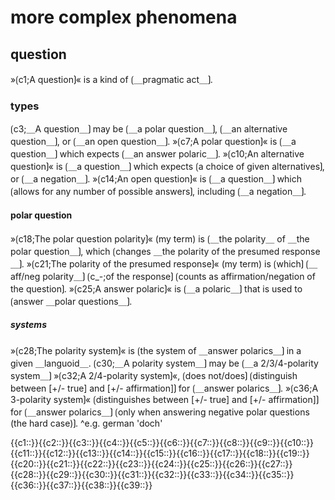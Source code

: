 # more complex phenomena

## question

»⟮c1;A question⟯« is a kind of ⟮＿pragmatic act＿⟯.

### types

⟮c3;＿A question＿⟯ may be ⟮＿a polar question＿⟯, ⟮＿an alternative question＿⟯, or ⟮＿an open question＿⟯.
»⟮c7;A polar question⟯« is ⟮＿a question＿⟯ which expects ⟮＿an answer polaric＿⟯.
»⟮c10;An alternative question⟯« is ⟮＿a question＿⟯ which expects ⟮a choice of given alternatives⟯, or ⟮＿a negation＿⟯.
»⟮c14;An open question⟯« is ⟮＿a question＿⟯ which ⟮allows for any number of possible answers⟯, including ⟮＿a negation＿⟯.

#### polar question

»⟮c18;The polar question polarity⟯« (my term) is ⟮＿the polarity＿ of ＿the polar question＿⟯, which ⟮changes ＿the polarity of the presumed response＿⟯.
»⟮c21;The polarity of the presumed response⟯« (my term) is ⟮which⟯ ⟮＿aff/neg polarity＿⟯ ⟮c_-;of the response⟯ ⟮counts as affirmation/negation of the question⟯.
»⟮c25;A answer polaric⟯« is ⟮＿a polaric＿⟯ that is used to ⟮answer ＿polar questions＿⟯.

##### systems

»⟮c28;The polarity system⟯« is ⟮the system of ＿answer polarics＿⟯ in a given ＿languoid＿.
⟮c30;＿A polarity system＿⟯ may be ⟮＿a 2/3/4-polarity system＿⟯
»⟮c32;A 2/4-polarity system⟯«, ⟮does not/does⟯ ⟮distinguish between [+/- true] and [+/- affirmation]⟯ for ⟮＿answer polarics＿⟯.
»⟮c36;A 3-polarity system⟯« ⟮distinguishes between [+/- true] and [+/- affirmation]⟯ for ⟮＿answer polarics＿⟯ ⟮only when answering negative polar questions (the hard case)⟯.
^e.g. german 'doch'

<span class='cloze-dump'>{{c1::}}{{c2::}}{{c3::}}{{c4::}}{{c5::}}{{c6::}}{{c7::}}{{c8::}}{{c9::}}{{c10::}}{{c11::}}{{c12::}}{{c13::}}{{c14::}}{{c15::}}{{c16::}}{{c17::}}{{c18::}}{{c19::}}{{c20::}}{{c21::}}{{c22::}}{{c23::}}{{c24::}}{{c25::}}{{c26::}}{{c27::}}{{c28::}}{{c29::}}{{c30::}}{{c31::}}{{c32::}}{{c33::}}{{c34::}}{{c35::}}{{c36::}}{{c37::}}{{c38::}}{{c39::}}</span>